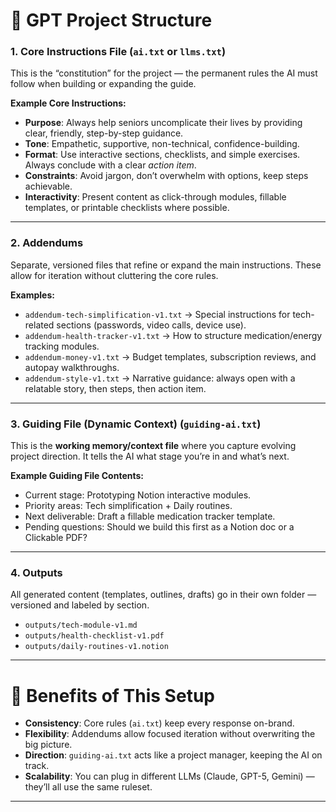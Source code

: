 # 📂 GPT Project Structure

### 1. **Core Instructions File** (`ai.txt` or `llms.txt`)

This is the “constitution” for the project — the permanent rules the AI must follow when building or expanding the guide.

**Example Core Instructions:**

* **Purpose**: Always help seniors uncomplicate their lives by providing clear, friendly, step-by-step guidance.
* **Tone**: Empathetic, supportive, non-technical, confidence-building.
* **Format**: Use interactive sections, checklists, and simple exercises. Always conclude with a clear *action item*.
* **Constraints**: Avoid jargon, don’t overwhelm with options, keep steps achievable.
* **Interactivity**: Present content as click-through modules, fillable templates, or printable checklists where possible.

---

### 2. **Addendums**

Separate, versioned files that refine or expand the main instructions. These allow for iteration without cluttering the core rules.

**Examples:**

* `addendum-tech-simplification-v1.txt` → Special instructions for tech-related sections (passwords, video calls, device use).
* `addendum-health-tracker-v1.txt` → How to structure medication/energy tracking modules.
* `addendum-money-v1.txt` → Budget templates, subscription reviews, and autopay walkthroughs.
* `addendum-style-v1.txt` → Narrative guidance: always open with a relatable story, then steps, then action item.

---

### 3. **Guiding File (Dynamic Context)** (`guiding-ai.txt`)

This is the **working memory/context file** where you capture evolving project direction. It tells the AI what stage you’re in and what’s next.

**Example Guiding File Contents:**

* Current stage: Prototyping Notion interactive modules.
* Priority areas: Tech simplification + Daily routines.
* Next deliverable: Draft a fillable medication tracker template.
* Pending questions: Should we build this first as a Notion doc or a Clickable PDF?

---

### 4. **Outputs**

All generated content (templates, outlines, drafts) go in their own folder — versioned and labeled by section.

* `outputs/tech-module-v1.md`
* `outputs/health-checklist-v1.pdf`
* `outputs/daily-routines-v1.notion`

---

# 🚀 Benefits of This Setup

* **Consistency**: Core rules (`ai.txt`) keep every response on-brand.
* **Flexibility**: Addendums allow focused iteration without overwriting the big picture.
* **Direction**: `guiding-ai.txt` acts like a project manager, keeping the AI on track.
* **Scalability**: You can plug in different LLMs (Claude, GPT-5, Gemini) — they’ll all use the same ruleset.

---
